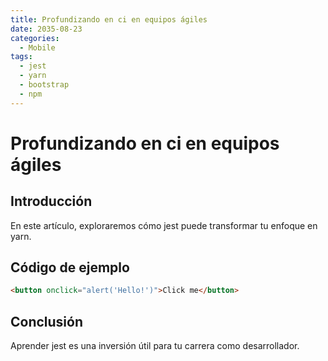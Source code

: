 ```yaml
---
title: Profundizando en ci en equipos ágiles
date: 2035-08-23
categories:
  - Mobile
tags:
  - jest
  - yarn
  - bootstrap
  - npm
---
```


# Profundizando en ci en equipos ágiles

## Introducción

En este artículo, exploraremos cómo jest puede transformar tu enfoque en yarn.

## Código de ejemplo

```html
<button onclick="alert('Hello!')">Click me</button>
```

## Conclusión

Aprender jest es una inversión útil para tu carrera como desarrollador.